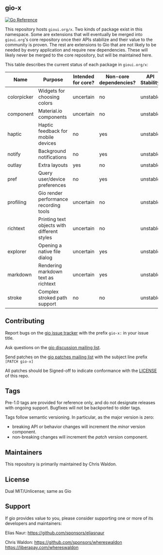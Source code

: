 ## gio-x

[![Go Reference](https://pkg.go.dev/badge/gioui.org/x.svg)](https://pkg.go.dev/gioui.org/x)

This repository hosts `gioui.org/x`. Two kinds of package exist in this namespace. Some are extensions that will eventually be merged into `gioui.org`'s core repository once their APIs stabilize and their value to the community is proven. The rest are extensions to Gio that are not likely to be needed by every application and require new dependencies. These will likely never be merged to the core repository, but will be maintained here.

This table describes the current status of each package in `gioui.org/x`:

| Name        | Purpose                                     | Intended for core? | Non-core dependencies? | API Stability |
| ----------- | ------------------------------------------- | ------------------ | ---------------------- | ------------- |
| colorpicker | Widgets for choosing colors                 | uncertain          | no                     | unstable      |
| component   | Material.io components                      | uncertain          | no                     | unstable      |
| haptic      | Haptic feedback for mobile devices          | no                 | yes                    | unstable      |
| notify      | Background notifications                    | no                 | yes                    | unstable      |
| outlay      | Extra layouts                               | yes                | no                     | unstable      |
| pref        | Query user/device preferences               | no                 | yes                    | unstable      |
| profiling   | Gio render performance recording tools      | uncertain          | no                     | unstable      |
| richtext    | Printing text objects with different styles | uncertain          | no                     | unstable      |
| explorer    | Opening a native file dialog                | uncertain          | yes                    | unstable      |
| markdown    | Rendering markdown text as richtext         | uncertain          | yes                    | unstable      |
| stroke      | Complex stroked path support                | no                 | no                     | unstable      |

## Contributing

Report bugs on the [gio issue tracker](https://todo.sr.ht/~eliasnaur/gio) with the prefix `gio-x:` in your issue title.

Ask questions on the [gio discussion mailing list](https://lists.sr.ht/~eliasnaur/gio).

Send patches on the [gio patches mailing list](https://lists.sr.ht/~eliasnaur/gio-patches) with the subject line prefix `[PATCH gio-x]`

All patches should be Signed-off to indicate conformance with the [LICENSE](https://git.sr.ht/~whereswaldon/gio-x/tree/main/LICENSE) of this repo.

## Tags

Pre-1.0 tags are provided for reference only, and do not designate releases with ongoing support. Bugfixes will not be backported to older tags.

Tags follow semantic versioning. In particular, as the major version is zero:

- breaking API or behavior changes will increment the *minor* version component.
- non-breaking changes will increment the *patch* version component.

## Maintainers

This repository is primarily maintained by Chris Waldon.

## License

Dual MIT/Unlicense; same as Gio

## Support

If gio provides value to you, please consider supporting one or more of its developers and maintainers:

Elias Naur:
https://github.com/sponsors/eliasnaur

Chris Waldon:
https://github.com/sponsors/whereswaldon
https://liberapay.com/whereswaldon
